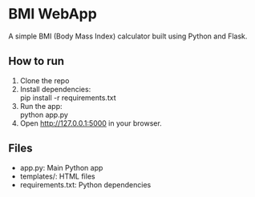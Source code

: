 # BMI WebApp

A simple BMI (Body Mass Index) calculator built using Python and Flask.

## How to run

1. Clone the repo  
2. Install dependencies:  
   pip install -r requirements.txt  
3. Run the app:  
   python app.py  
4. Open http://127.0.0.1:5000 in your browser.

## Files

- app.py: Main Python app
- templates/: HTML files
- requirements.txt: Python dependencies
